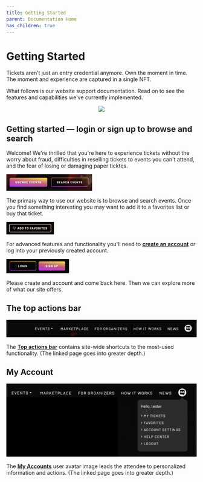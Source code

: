 ```yaml
---
title: Getting Started
parent: Documentation Home
has_children: true
---
```


# Getting Started

Tickets aren’t just an entry credential anymore. Own the moment in time. The moment and experience are captured in a single NFT.

What follows is our website support documentation. Read on to see the features and capabilities we've currently implemented.

<center><a href="https://nft-tix.com/"><img src="./images/home-resized.gif"></a></center>

## Getting started — login or sign up to browse and search

Welcome! We're thrilled that you're here to experience tickets without the worry about fraud, difficulties in reselling tickets to events you can't attend, and the fear of losing or damaging paper ticktes.

<img src="./images/browse_and_search_events.png" width="45%">

The primary way to use our website is to browse and search events. Once you find something interesting you may want to add it to a favorites list or buy that ticket.

<img src="./images/add_to_favorites.png" width="25%">

For advanced features and functionality you'll need to **[create an account](./signup/README.md)** or log into your previously created account.

<img src="./images/login_signup.png" width="33%">

Please create and account and come back here. Then we can explore more of what our site offers.

## The top actions bar

![](./top_bar/images/top_bar.png)

The **[Top actions bar](./top_bar/README.md)** contains site-wide shortcuts to the most-used functionality. (The linked page goes into greater depth.)

## My Account

![](./my-account/images/my_account.png)


The **[My Accounts](./my-account/README.md)** user avatar image leads the attendee to personalized information and actions. (The linked page goes into greater depth.)